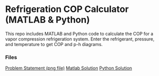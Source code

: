 # Refrigeration COP Calculator (MATLAB & Python)

This repo includes MATLAB and Python code to calculate the COP for a vapor compression refrigeration system. Enter the refrigerant, pressure, and temperature to get COP and p-h diagrams.

### Files
[Problem Statement (png file)](https://github.com/CosmicStorm09/Refrigeration-COP-Matlab-Python/blob/main/Problem%20Statement.png)
[Matlab Solution](https://github.com/CosmicStorm09/Refrigeration-COP-Matlab-Python/blob/main/matlab.txt)
[Python Solution](https://github.com/CosmicStorm09/Refrigeration-COP-Matlab-Python/blob/main/python.py)
